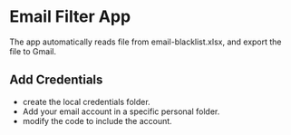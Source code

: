 # Email Filter App

The app automatically reads file from email-blacklist.xlsx, and export the file to Gmail.

## Add Credentials
- create the local credentials folder.
- Add your email account in a specific personal folder.
- modify the code to include the account.